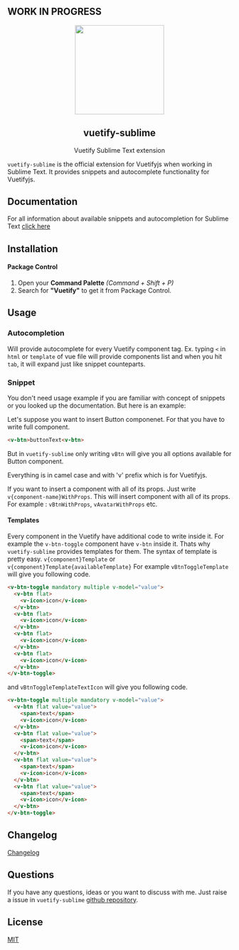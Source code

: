 ## WORK IN PROGRESS

<p align="center">
  <img height="200px"
  src="https://res.cloudinary.com/confidante/image/upload/v1520961320/logo_ew2tpg.png">
</p>

<h2 align="center">vuetify-sublime</h2>
<p align="center">Vuetify Sublime Text extension</p>

`vuetify-sublime` is the official extension for Vuetifyjs when working in Sublime Text. It provides snippets and autocomplete functionality for Vuetifyjs.

## Documentation

For all information about available snippets and autocompletion for Sublime Text [click here](https://github.com/vuetifyjs/vuetify-sublime/blob/master/documentation.md)

## Installation

#### Package Control

1. Open your **Command Palette** _(Command + Shift + P)_
2. Search for **"Vuetify"** to get it from Package Control.

## Usage

### Autocompletion

Will provide autocomplete for every Vuetify component tag. Ex. typing `<` in `html` or `template` of vue file will provide components list and when you hit `tab`, it will expand just like snippet counteparts.

### Snippet

You don't need usage example if you are familiar with concept of snippets or you looked up the documentation. But here is an example:

Let's suppose you want to insert Button componenet. For that you have to write full component.

```HTML
<v-btn>buttonText<v-btn>
```

But in `vuetify-sublime` only writing `vBtn` will give you all options available for Button component.

Everything is in camel case and with 'v' prefix which is for Vuetifyjs.

If you want to insert a component with all of its props. Just write `v{component-name}WithProps`. This will insert component with all of its props. For example : `vBtnWithProps`, `vAvatarWithProps` etc.

#### Templates

Every component in the Vuetify have additional code to write inside it. For example the `v-btn-toggle` component have `v-btn` inside it. Thats why `vuetify-sublime` provides templates for them.
The syntax of template is pretty easy. `v{component}Template` or `v{component}Template{availableTemplate}`
For example `vBtnToggleTemplate` will give you following code.

```HTML
<v-btn-toggle mandatory multiple v-model="value">
  <v-btn flat>
    <v-icon>icon</v-icon>
  </v-btn>
  <v-btn flat>
    <v-icon>icon</v-icon>
  </v-btn>
  <v-btn flat>
    <v-icon>icon</v-icon>
  </v-btn>
  <v-btn flat>
    <v-icon>icon</v-icon>
  </v-btn>
</v-btn-toggle>
```

and `vBtnToggleTemplateTextIcon` will give you following code.

```HTML
<v-btn-toggle multiple mandatory v-model="value">
  <v-btn flat value="value">
    <span>text</span>
    <v-icon>icon</v-icon>
  </v-btn>
  <v-btn flat value="value">
    <span>text</span>
    <v-icon>icon</v-icon>
  </v-btn>
  <v-btn flat value="value">
    <span>text</span>
    <v-icon>icon</v-icon>
  </v-btn>
  <v-btn flat value="value">
    <span>text</span>
    <v-icon>icon</v-icon>
  </v-btn>
</v-btn-toggle>
```

## Changelog

<a href="https://github.com/vuetifyjs/vuetify-sublime/blob/master/CHANGELOG.md" target="_blank">Changelog</a>

## Questions

If you have any questions, ideas or you want to discuss with me. Just raise a issue in `vuetify-sublime` [github repository](https://github.com/vuetifyjs/vuetify-sublime/issues).

## License

[MIT](https://github.com/vuetifyjs/vuetify-sublime/blob/master/LICENSE)
